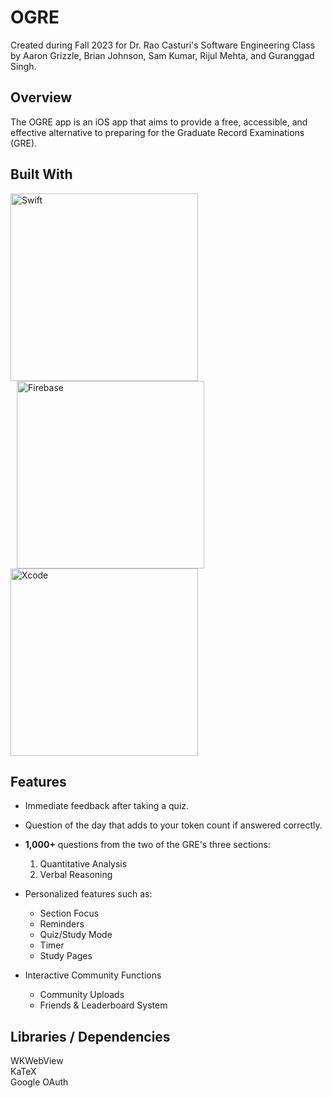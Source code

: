 # OGRE

Created during Fall 2023 for Dr. Rao Casturi's Software Engineering Class by Aaron Grizzle, Brian Johnson, Sam Kumar, Rijul Mehta, and Guranggad Singh. 

## Overview

The OGRE app is an iOS app that aims to provide a free, accessible, and effective alternative to preparing for the Graduate Record Examinations (GRE). 

## Built With

<img src="https://1000logos.net/wp-content/uploads/2020/09/Swift-Logo.png" alt = "Swift" width="300">
<img src="https://firebase.google.com/static/downloads/brand-guidelines/PNG/logo-standard.png" alt = "Firebase" style="margin-left:10px;width:300px;">
<img src="https://cdn.icon-icons.com/icons2/2699/PNG/512/apple_xcode_logo_icon_169562.png" alt = "Xcode" width="300">

## Features

- Immediate feedback after taking a quiz.

- Question of the day that adds to your token count if answered correctly.

- **1,000+** questions from the two of the GRE's three sections:
  <ol>
    <li>Quantitative Analysis</li>
    <li>Verbal Reasoning</li>

  </ol>

- Personalized features such as:
  - Section Focus
  - Reminders
  - Quiz/Study Mode
  - Timer
  - Study Pages

- Interactive Community Functions
  - Community Uploads
  - Friends & Leaderboard System
 
## Libraries / Dependencies

WKWebView<br>
KaTeX<br>
Google OAuth
